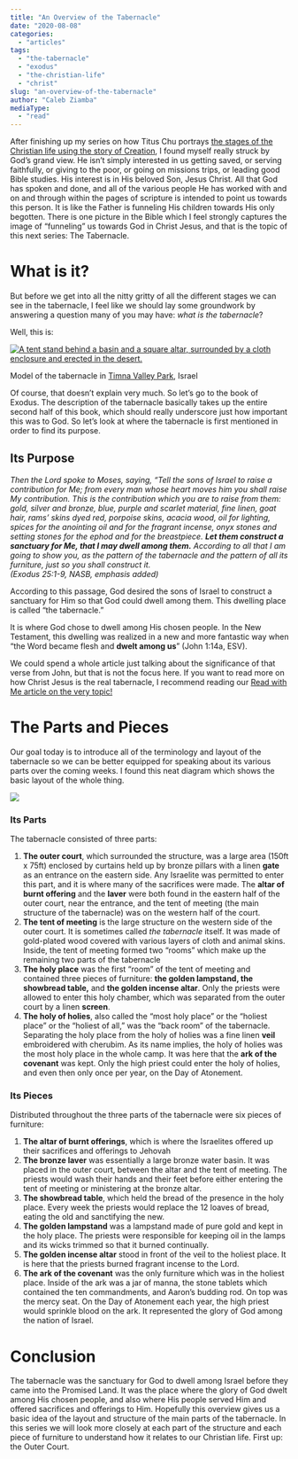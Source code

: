 ```yaml
---
title: "An Overview of the Tabernacle"
date: "2020-08-08"
categories: 
  - "articles"
tags: 
  - "the-tabernacle"
  - "exodus"
  - "the-christian-life"
  - "christ"
slug: "an-overview-of-the-tabernacle"
author: "Caleb Ziamba"
mediaType: 
  - "read"
---
```


After finishing up my series on how Titus Chu portrays [the stages of the Christian life using the story of Creation](https://www.asweetsavor.org/column/stages-in-the-days-of-creation/), I found myself really struck by God’s grand view. He isn’t simply interested in us getting saved, or serving faithfully, or giving to the poor, or going on missions trips, or leading good Bible studies. His interest is in His beloved Son, Jesus Christ. All that God has spoken and done, and all of the various people He has worked with and on and through within the pages of scripture is intended to point us towards this person. It is like the Father is funneling His children towards His only begotten. There is one picture in the Bible which I feel strongly captures the image of “funneling” us towards God in Christ Jesus, and that is the topic of this next series: The Tabernacle.

# What is it?

But before we get into all the nitty gritty of all the different stages we can see in the tabernacle, I feel like we should lay some groundwork by answering a question many of you may have: _what is the tabernacle_?

Well, this is:

[![A tent stand behind a basin and a square altar, surrounded by a cloth enclosure and erected in the desert.](https://upload.wikimedia.org/wikipedia/commons/1/18/Stiftshuette_Modell_Timnapark.jpg)](https://upload.wikimedia.org/wikipedia/commons/1/18/Stiftshuette_Modell_Timnapark.jpg)

Model of the tabernacle in [Timna Valley Park](https://en.wikipedia.org/wiki/Timna_Valley#Timna_Valley_Park), Israel

Of course, that doesn’t explain very much. So let’s go to the book of Exodus. The description of the tabernacle basically takes up the entire second half of this book, which should really underscore just how important this was to God. So let’s look at where the tabernacle is first mentioned in order to find its purpose.

## Its Purpose

_Then the Lord spoke to Moses, saying, “Tell the sons of Israel to raise a contribution for Me; from every man whose heart moves him you shall raise My contribution. This is the contribution which you are to raise from them: gold, silver and bronze, blue, purple and scarlet material, fine linen, goat hair, rams’ skins dyed red, porpoise skins, acacia wood, oil for lighting, spices for the anointing oil and for the fragrant incense, onyx stones and setting stones for the ephod and for the breastpiece._ **_Let them construct a sanctuary for Me, that I may dwell among them._** _According to all that I am going to show you, as the pattern of the tabernacle and the pattern of all its furniture, just so you shall construct it._  
_(Exodus 25:1-9, NASB, emphasis added)_

According to this passage, God desired the sons of Israel to construct a sanctuary for Him so that God could dwell among them. This dwelling place is called “the tabernacle.”

It is where God chose to dwell among His chosen people. In the New Testament, this dwelling was realized in a new and more fantastic way when “the Word became flesh and **dwelt among us**” (John 1:14a, ESV).

We could spend a whole article just talking about the significance of that verse from John, but that is not the focus here. If you want to read more on how Christ Jesus is the real tabernacle, I recommend reading our [Read with Me article on the very topic!](https://www.asweetsavor.org/156-pictures-of-christ-in-the-old-testament-the-tabernacle/) 

# The Parts and Pieces

Our goal today is to introduce all of the terminology and layout of the tabernacle so we can be better equipped for speaking about its various parts over the coming weeks. I found this neat diagram which shows the basic layout of the whole thing.

[![](https://www.jesus-resurrection.info/image-files/xexodus-tabernacle.jpg.pagespeed.ic._5j2fGJj5p.jpg)](https://www.jesus-resurrection.info/image-files/xexodus-tabernacle.jpg.pagespeed.ic._5j2fGJj5p.jpg)

### Its Parts

The tabernacle consisted of three parts: 

1. **The outer court**, which surrounded the structure, was a large area (150ft x 75ft) enclosed by curtains held up by bronze pillars with a linen **gate** as an entrance on the eastern side. Any Israelite was permitted to enter this part, and it is where many of the sacrifices were made. The **altar of burnt offering** and the **laver** were both found in the eastern half of the outer court, near the entrance, and the tent of meeting (the main structure of the tabernacle) was on the western half of the court.
2. **The tent of meeting** is the large structure on the western side of the outer court. It is sometimes called _the tabernacle_ itself. It was made of gold-plated wood covered with various layers of cloth and animal skins. Inside, the tent of meeting formed two “rooms” which make up the remaining two parts of the tabernacle
3. **The holy place** was the first “room” of the tent of meeting and contained three pieces of furniture: **the golden lampstand, the showbread table,** and **the golden incense altar**. Only the priests were allowed to enter this holy chamber, which was separated from the outer court by a linen **screen**.
4. **The holy of holies**, also called the “most holy place” or the “holiest place” or the “holiest of all,” was the “back room” of the tabernacle. Separating the holy place from the holy of holies was a fine linen **veil** embroidered with cherubim. As its name implies, the holy of holies was the most holy place in the whole camp. It was here that the **ark of the covenant** was kept. Only the high priest could enter the holy of holies, and even then only once per year, on the Day of Atonement.

### Its Pieces

Distributed throughout the three parts of the tabernacle were six pieces of furniture:

1. **The altar of burnt offerings**, which is where the Israelites offered up their sacrifices and offerings to Jehovah
2. **The bronze laver** was essentially a large bronze water basin. It was placed in the outer court, between the altar and the tent of meeting. The priests would wash their hands and their feet before either entering the tent of meeting or ministering at the bronze altar.
3. **The showbread table**, which held the bread of the presence in the holy place. Every week the priests would replace the 12 loaves of bread, eating the old and sanctifying the new.
4. **The golden lampstand** was a lampstand made of pure gold and kept in the holy place. The priests were responsible for keeping oil in the lamps and its wicks trimmed so that it burned continually.
5. **The golden incense altar** stood in front of the veil to the holiest place. It is here that the priests burned fragrant incense to the Lord.
6. **The ark of the covenant** was the only furniture which was in the holiest place. Inside of the ark was a jar of manna, the stone tablets which contained the ten commandments, and Aaron’s budding rod. On top was the mercy seat. On the Day of Atonement each year, the high priest would sprinkle blood on the ark. It represented the glory of God among the nation of Israel.

# Conclusion

The tabernacle was the sanctuary for God to dwell among Israel before they came into the Promised Land. It was the place where the glory of God dwelt among His chosen people, and also where His people served Him and offered sacrifices and offerings to Him. Hopefully this overview gives us a basic idea of the layout and structure of the main parts of the tabernacle. In this series we will look more closely at each part of the structure and each piece of furniture to understand how it relates to our Christian life. First up: the Outer Court.
